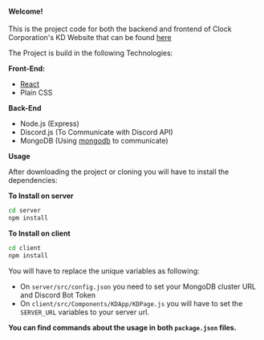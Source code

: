 #### Welcome!

This is the project code for both the backend and frontend of Clock Corporation's KD Website that can be found [here](https://kd.clockcorp.com/)

The Project is build in the following Technologies:

**Front-End:**
* [React](https://reactjs.org/)
* Plain CSS

**Back-End**
* Node.js (Express)
* Discord.js (To Communicate with Discord API)
* MongoDB (Using [mongodb](https://www.npmjs.com/package/mongodb) to communicate)

**Usage**

After downloading the project or cloning you will have to install the dependencies:

**To Install on server**

```sh
cd server
npm install 
```

**To Install on client**

```sh
cd client
npm install 
```

You will have to replace the unique variables as following: 

* On `server/src/config.json` you need to set your MongoDB cluster URL and Discord Bot Token
* On `client/src/Components/KDApp/KDPage.js` you will have to set the `SERVER_URL` variables to your server url.

**You can find commands about the usage in both `package.json` files.**
